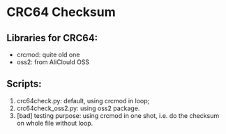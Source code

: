 # CRC64 Checksum

## Libraries for CRC64:

- crcmod: quite old one
- oss2: from AliClould OSS


## Scripts:

1. crc64check.py: default, using crcmod in loop;
2. crc64check_oss2.py: using oss2 package.
3. [bad] testing purpose: using crcmod in one shot, i.e. do the checksum on whole file without loop.
